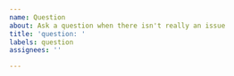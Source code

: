 ```yaml
---
name: Question
about: Ask a question when there isn't really an issue
title: 'question: '
labels: question
assignees: ''

---
```


<!--- Add your question here -->
